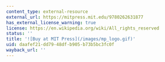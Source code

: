 ```yaml
---
content_type: external-resource
external_url: https://mitpress.mit.edu/9780262631877
has_external_license_warning: true
license: https://en.wikipedia.org/wiki/All_rights_reserved
status: ''
title: '![Buy at MIT Press](/images/mp_logo.gif)'
uid: daafef21-dd79-48df-b905-b73b5bc3fc0f
wayback_url: ''
---
```

